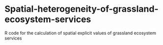 # Spatial-heterogeneity-of-grassland-ecosystem-services
R code for the calculation of spatial explicit values of grassland ecosystem services
